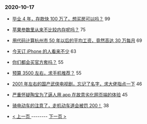 ### 2020-10-17 
- [毕业 4 年，存款快 100 万了，想买房可以吗？](https://www.v2ex.com/t/715861) 99
- [苹果参数里从来不比较内存呢吗？](https://www.v2ex.com/t/715836) 75
- [用代码计算杭州市 50 年以后的平均工资，竟然高达 30 万每月](https://www.v2ex.com/t/715819) 69
- [今天订 iPhone 的人看来不少](https://www.v2ex.com/t/715765) 63
- [你们都会买官方套吗？](https://www.v2ex.com/t/715778) 55
- [预算 3500 左右，求手机推荐？](https://www.v2ex.com/t/715845) 55
- [2001 年左右的国产武侠电视剧，忘记了名字，求大佬指点一下](https://www.v2ex.com/t/715846) 46
- [严重怀疑陶宝为了逼人用 app 在故意劣化网页端的体验](https://www.v2ex.com/t/715917) 45
- [骑电动车的注意了，走机动车道会被罚 200！](https://www.v2ex.com/t/715843) 38 

- [ < 上一页 ](https://github.com/able8/v2ex-hot-record/blob/master/2020-10-16.md) -------- [ 下一页 > ](https://github.com/able8/v2ex-hot-record/blob/master/2020-10-18.md)